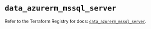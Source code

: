 # `data_azurerm_mssql_server`

Refer to the Terraform Registry for docs: [`data_azurerm_mssql_server`](https://registry.terraform.io/providers/hashicorp/azurerm/4.45.1/docs/data-sources/mssql_server).
